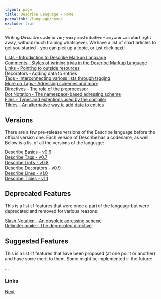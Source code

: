 ```yaml
---
layout: page
title: Describe Language - Home
permalink: /language/home/
exclude: true
---
```

Writing Describe code is very easy and intuitive - anyone can start right away, without much training whatsoever. We have a list of short articles to get you started - you can pick up a topic, or just click [next](/language/lists):<br>

[Lists - Introduction to Describe Markup Language](/language/lists)<br>
[Comments - Styles of wrining trivia in the Describe Markup Language](/language/comments)<br>
[Links - Pointing to outside resources](/language/links)<br>
[Decorators - Adding data to entries](/language/decorators)<br>
[Tags - Interconnecting various lists through tagging](/language/tags)<br>
[More on Tags - Adressing schemes and more](/language/tagging)<br>
[Directives - The role of the preprocessor](/language/directives)<br>
[Dot Notation - The namespace-based adressing scheme](/language/dot-notation)<br>
[Files - Types and extentions used by the compiler](/language/file-names)<br>
[Tildes - An alternative way to add data to entries](/language/tildes)

## Versions

There are a few pre-release versions of the Describe language before the official version one. Each version of Describe has a codename, as well. Below is a list of all the versions of the language:<br>

[Describe Basics - v0.6](/language/v06)<br>
[Describe Tags - v0.7](/language/v07)<br>
[Describe Links - v0.8](/language/v08)<br>
[Describe Decorators - v0.9](/language/v09)<br>
[Describe Lines - v1.0](/language/v10)<br>
[Describe Tildes - v1.1](/language/v11)<br>

## Deprecated Features

This is a list of features that were once a part of the language but were deprecated and removed for various reasons:<br>

[Slash Notation - An obsolete adressing scheme](/language/slash-notation)<br>
[Delimiter mode - The deprecated directive](/language/delimiter-mode)<br>

## Suggested Features

This is a list of features that have been proposed (at one point or another) and have some merit to them. Some might be implemented in the future:<br>

...

### Links
[Next](/language/lists)
